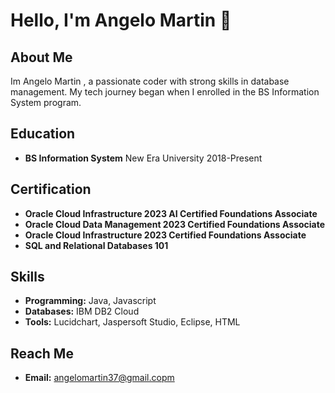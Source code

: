 # Hello, I'm Angelo Martin 👋

## About Me

Im Angelo Martin , a passionate coder with strong skills in database management. 
 My tech journey began when I enrolled in the BS Information System program.

## Education

- **BS Information System**
  New Era University
  2018-Present

## Certification

- **Oracle Cloud Infrastructure 2023 AI Certified Foundations Associate**
- **Oracle Cloud Data Management 2023 Certified Foundations Associate**
- **Oracle Cloud Infrastructure 2023 Certified Foundations Associate**
- **SQL and Relational Databases 101**

## Skills

- **Programming:** Java, Javascript
- **Databases:** IBM DB2 Cloud
- **Tools:** Lucidchart, Jaspersoft Studio, Eclipse, HTML

## Reach Me

- **Email:** angelomartin37@gmail.copm

